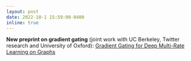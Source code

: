 ```yaml
---
layout: post
date: 2022-10-1 15:59:00-0400
inline: true
---
```


**New preprint on gradient gating** (joint work with UC Berkeley, Twitter research and University of Oxford): 
<a href="https://arxiv.org/pdf/2210.00513.pdf"> Gradient Gating for Deep Multi-Rate
Learning on Graphs </a>
